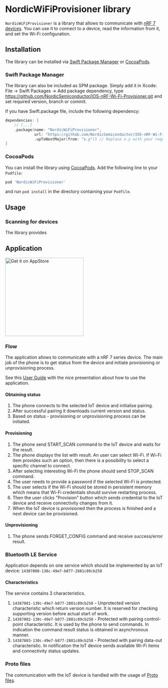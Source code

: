# NordicWiFiProvisioner library
`NordicWiFiProvisioner` is a library that allows to communicate with [nRF 7 devices](https://www.nordicsemi.com/Products/nRF7002).
You can use it to connect to a device, read the information from it, and set the Wi-Fi configuration.

## Installation

The library can be installed via [Swift Package Manager](https://swift.org/package-manager/) or [CocoaPods](https://cocoapods.org/).

### Swift Package Manager

The library can also be included as SPM package. Simply add it in Xcode: File -> Swift Packages -> Add package dependency, type https://github.com/NordicSemiconductor/IOS-nRF-Wi-Fi-Provisioner.git and set required version, branch or commit.

If you have Swift.package file, include the following dependency:

```swift
dependencies: [
    // [...]
    .package(name: "NordicWiFiProvisioner", 
             url: "https://github.com/NordicSemiconductor/IOS-nRF-Wi-Fi-Provisioner.git", 
             .upToNextMajor(from: "x.y")) // Replace x.y with your required version
]
```

### CocoaPods
You can install the library using [CocoaPods](https://cocoapods.org/). Add the following line to your `Podfile`:

```ruby
pod 'NordicWiFiProvisioner'
```

and run `pod install` in the directory containing your `Podfile`.

## Usage

### Scanning for devices
The library provides 

## Application

<a href='https://apps.apple.com/app/nrf-wi-fi-provisioner/id1638948698'><img alt='Get it on AppStore' src='docs/app_store_logo.svg' width='250'/></a>

### Flow
The application allows to communicate with a nRF 7 series device.
The main job of the phone is to get status from the device and initiate provisioning or unprovisioning process.

See this [User Guide](docs/iOSProvisioningUserGuide.pdf) with the nice presentation about how to use the application.

#### Obtaining status

1. The phone connects to the selected IoT device and initialise pairing.
2. After successful pairing it downloads current version and status.
3. Based on status - provisioning or unprovisioning process can be initiated. 

#### Provisioning
1. The phone send START_SCAN command to the IoT device and waits for the result.
2. The phone displays the list with result. An user can select Wi-Fi. If Wi-Fi item provides such an option, then there is a possibility to select a specific channel to connect.
3. After selecting interesting Wi-Fi the phone should send STOP_SCAN command.
4. The user needs to provide a password if the selected Wi-Fi is protected.
5. The user selects if the Wi-Fi should be stored in persistent memory which means that Wi-Fi credentials should survive restarting process.
6. Then the user clicks "Provision" button which sends credential to the IoT device and receive connectivity changes from it.
7. When the IoT device is provisioned then the process is finished and a next device can be provisioned.

#### Unprovisioning
1. The phone sends FORGET_CONFIG command and receive success/error result.

### Bluetooth LE Service
Application depends on one service which should be implemented by an IoT device:
```14387800-130c-49e7-b877-2881c89cb258```

#### Characteristics
The service contains 3 characteristics.
1. ```14387801-130c-49e7-b877-2881c89cb258``` - Unprotected version characteristic which return version number. It is reserved for checking supporting version before actual start of work. 
2. ```14387802-130c-49e7-b877-2881c89cb258``` - Protected with pairing control-point characteristic. It is used by the phone to send commands. In indication the command result status is obtained in asynchronous manner.
3. ```14387803-130c-49e7-b877-2881c89cb258``` - Protected with pairing data-out characteristic. In notification the IoT device sends available Wi-Fi items and connectivity status updates.

### Proto files
The communication with the IoT device is handled with the usage of [Proto files](Provisioner/Sources/Provisioner/proto/proto/).
